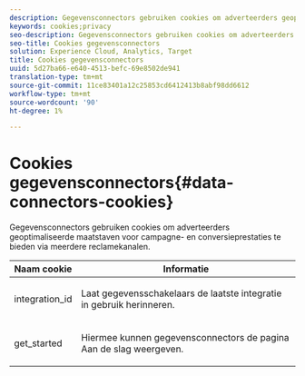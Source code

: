 ```yaml
---
description: Gegevensconnectors gebruiken cookies om adverteerders geoptimaliseerde maatstaven voor campagne- en conversieprestaties te bieden via meerdere reclamekanalen.
keywords: cookies;privacy
seo-description: Gegevensconnectors gebruiken cookies om adverteerders geoptimaliseerde maatstaven voor campagne- en conversieprestaties te bieden via meerdere reclamekanalen.
seo-title: Cookies gegevensconnectors
solution: Experience Cloud, Analytics, Target
title: Cookies gegevensconnectors
uuid: 5d27ba66-e640-4513-befc-69e8502de941
translation-type: tm+mt
source-git-commit: 11ce83401a12c25853cd6412413b8abf98dd6612
workflow-type: tm+mt
source-wordcount: '90'
ht-degree: 1%

---
```



# Cookies gegevensconnectors{#data-connectors-cookies}

Gegevensconnectors gebruiken cookies om adverteerders geoptimaliseerde maatstaven voor campagne- en conversieprestaties te bieden via meerdere reclamekanalen.

<table id="table_54B402C6E19C4A70B1E27BC9DFF776EB"> 
 <thead> 
  <tr> 
   <th colname="col1" class="entry"> Naam cookie </th> 
   <th colname="col2" class="entry"> Informatie </th> 
  </tr> 
 </thead>
 <tbody> 
  <tr> 
   <td colname="col1"> <p>integration_id </p> </td> 
   <td colname="col2"> <p>Laat gegevensschakelaars de laatste integratie in gebruik herinneren. </p> </td> 
  </tr> 
  <tr> 
   <td colname="col1"> <p>get_started </p> </td> 
   <td colname="col2"> <p>Hiermee kunnen gegevensconnectors de pagina Aan de <span class="wintitle"> slag</span> weergeven. </p> </td> 
  </tr> 
 </tbody> 
</table>

